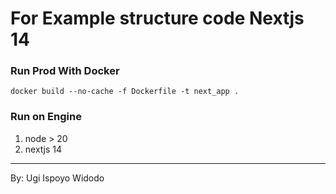 # For Example structure code Nextjs 14

### Run Prod With Docker
`docker build --no-cache -f Dockerfile -t next_app .`

### Run on Engine
1. node > 20
2. nextjs 14

<hr />
By: Ugi Ispoyo Widodo